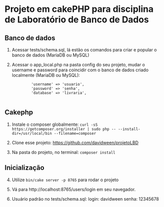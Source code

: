 # Projeto em cakePHP para disciplina de Laboratório de Banco de Dados


## Banco de dados

1) Acessar tests/schema.sql, lá estão os comandos para criar e popular o banco de dados (MariaDB ou MySQL)

2) Acessar o app_local.php na pasta config do seu projeto, mudar o username e password para coincidir com o banco de dados criado localmente (MariaDB ou MySQL):


```
            'username' => 'usuario',
            'password' => 'senha',
            'database' => 'livraria',
   
```


## Cakephp  

1) Instale o composer globalmente: ```curl -sS https://getcomposer.org/installer | sudo php -- --install-dir=/usr/local/bin --filename=composer```

2) Clone esse projeto: https://github.com/davidween/projetoLBD

3) Na pasta do projeto, no terminal: ```composer install```


## Inicialização

4) Utilize ```bin/cake server -p 8765``` para rodar o projeto

5) Vá para http://localhost:8765/users/login em seu navegador.

6) Usuário padrão no tests/schema.sql: 
        login: davidween
        senha: 12345678





